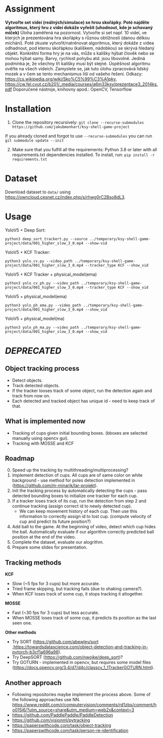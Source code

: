 # Assignment
**Vytvořte set videí (reálných/simulace) se hrou skořápky. Poté najděte algoritmus, který hru z videí dokáže vyřešit (uhodnout, kde je schovaný míček)**
Úloha zaměřená na pozornost. Vytvořte si set např. 10 videí, ve kterých je prezentována    hra skořápky s různou obtížností (danou délkou míchání). Poté zkuste vytvořit/natrénovat algoritmus, který dokáže z videa odhadnout, pod kterou skořápkou (kalíškem, nádobkou) se skrývá hledaný objekt. Konkrétní forma hry je na vás, může s kalíšky hýbat člověk nebo se mohou hýbat samy. Barvy, rychlost pohybu atd. jsou libovolné. Jediná podmínka je, že všechny tři kalíšky musí být stejné. Úspěšnost algoritmu ověřte na všech videích.  Zamyslete se, jak tuto úlohu zpracovává lidský mozek a v čem se tento mechanismus liší od vašeho řešení.
Odkazy: https://cs.wikipedia.org/wiki/Sko%C5%99%C3%A1pky, https://cw.fel.cvut.cz/b201/_media/courses/a6m33ksy/prezentace3_2014ks.pdf
Doporučené nástroje, knihovny apod.: OpenCV, Tensorflow

# Installation
1. Clone the repository recursively:
`git clone --recurse-submodules https://github.com/jakubmonhart/ksy-shell-game-project`

If you already cloned and forgot to use `--recurse-submodules` you can run `git submodule update --init`

2. Make sure that you fulfill all the requirements: Python 3.8 or later with all requirements.txt dependencies installed.
To install, run:
`pip install -r requirements.txt`

# Dataset
Download dataset to `data/` using https://owncloud.cesnet.cz/index.php/s/rhwg0rC2Bso8dL3.

# Usage
YoloV5 + Deep Sort:

`python3 deep_sort_trackert.py --source ../temporary/ksy-shell-game-project/data/001_higher_slow_3_0.mp4 --show-vid`

YoloV5 + KCF Tracker:

`python3 yolo_cv.py --video_path ../temporary/ksy-shell-game-project/data/001_higher_slow_3_0.mp4 --tracker_type KCF --show_vid`

YoloV5 + KCF Tracker + physical_model(ema)

`python3 yolo_cv_ph.py --video_path ../temporary/ksy-shell-game-project/data/001_higher_slow_3_0.mp4 --tracker_type KCF --show_vid`

YoloV5 + physical_model(ema)

`python3 yolo_ph_ema.py --video_path ../temporary/ksy-shell-game-project/data/001_higher_slow_3_0.mp4 --show_vid`

YoloV5 + physical_model(ma)

`python3 yolo_ph_ma.py --video_path ../temporary/ksy-shell-game-project/data/001_higher_slow_3_0.mp4 --show_vid`

# _**DEPRECATED**_

## Object tracking process
- Detect objects.
- Track detected objects.
- If the tracker looses track of some object, run the detection again and track from now on.
- Each detected and tracked object has unique id - need to keep track of that.

## What is implemented now
- Tracking of cups given initial bounding boxes. (bboxes are selected manually using opencv gui).
- Tracking with MOSSE and KCF

## Roadmap
0. Speed up the tracking by multithreading/multiprocessing?
1. Implement detection of cups. All cups are of same color on white background - use method for poles detection implemented in (https://github.com/m-minarik/lar-projekt).
2. Init the tracking process by automatically detecting the cups - pass detected bounding boxes to initialize one tracker for each cup.
3. If a tracker loses track of its cup, run the detection from step 2 and continue tracking (assign correct id to newly detected cup).
	- We can keep movement history of each cup. Then use this information to correctly assign id to lost cup. (compute velocity of cup and predict its future position?)
4. Add ball to the game. At the beginning of video, detect which cup hides the ball. Automatically evaluate if our algorithm correctly predicted ball position at the end of the video.
5.  Complete the dataset, evaluate our alogrithm.
6.  Prepare some slides for presentation.

## Tracking methods
**KCF**
- Slow (\~5 fps for 3 cups) but more accurate.
- Tried frame skipping, but tracking fails (due to shaking camera?).
- When KCF loses track of some cup, it stops tracking it altogether.

**MOSSE**
- Fast (\~30 fps for 3 cups) but less accurate.
- When MOSSE loses track of some cup, it predicts its position as the last seen one.

**Other methods**
- Try SORT (https://github.com/abewley/sort ,https://towardsdatascience.com/object-detection-and-tracking-in-pytorch-b3cf1a696a98).
- Try DeepSORT (https://github.com/nwojke/deep_sort)?
- Try GOTURN - implemented in opencv, but requires some model files (https://docs.opencv.org/3.4/d7/d4c/classcv_1_1TrackerGOTURN.html).


## Another approach
- Following repositories maybe implement the process above. Some of the following approaches use NN.
https://www.reddit.com/r/computervision/comments/rd1zbs/comment/ho015i6/?utm_source=share&utm_medium=web2x&context=3
- https://github.com/PaddlePaddle/PaddleDetection
- https://github.com/visionml/pytracking
- https://paperswithcode.com/task/object-tracking
- https://paperswithcode.com/task/person-re-identification
